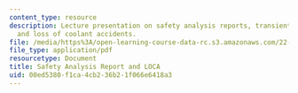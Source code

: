 ```yaml
---
content_type: resource
description: Lecture presentation on safety analysis reports, transients and accidents,
  and loss of coolant accidents.
file: /media/https%3A/open-learning-course-data-rc.s3.amazonaws.com/22-091-nuclear-reactor-safety-spring-2008/00ed5380f1ca4cb236b21f066e6418a3_MIT22_091S08_lec10.pdf
file_type: application/pdf
resourcetype: Document
title: Safety Analysis Report and LOCA
uid: 00ed5380-f1ca-4cb2-36b2-1f066e6418a3
---
```

